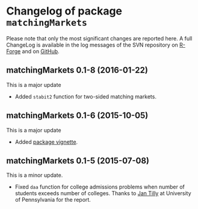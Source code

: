 # Changelog of package `matchingMarkets`

Please note that only the most significant changes are reported here.
A full ChangeLog is available in the log messages of the SVN repository
on [R-Forge](https://r-forge.r-project.org/scm/viewvc.php/?root=matchingmarkets)
and on [GitHub](https://github.com/thiloklein/matchingMarkets).


## matchingMarkets 0.1-8 (2016-01-22)

This is a major update

* Added `stabit2` function for two-sided matching markets. 


## matchingMarkets 0.1-6 (2015-10-05)

This is a major update

* Added [package vignette](https://cran.r-project.org/web/packages/matchingMarkets/vignettes/matching.pdf). 


## matchingMarkets 0.1-5 (2015-07-08)

This is a minor update.

* Fixed `daa` function for college admissions problems when number of students exceeds number of colleges. Thanks to [Jan Tilly](http://jtilly.io/) at University of Pennsylvania for the report.


